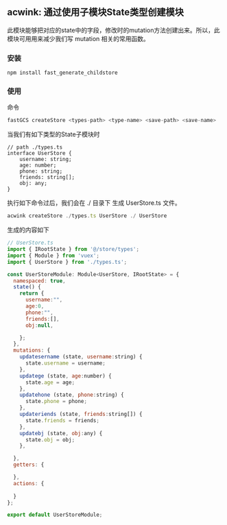 ## acwink: 通过使用子模块State类型创建模块

此模块能够把对应的state中的字段，修改时的mutation方法创建出来。所以，此模块可用用来减少我们写 mutation 相关的常用函数。

### 安装

~~~npm
npm install fast_generate_childstore
~~~



### 使用

命令

~~~js
fastGCS createStore <types-path> <type-name> <save-path> <save-name>
~~~



当我们有如下类型的State子模块时

~~~tsx
// path ./types.ts
interface UserStore {
    username: string;
    age: number;
    phone: string;
    friends: string[];
    obj: any;
}
~~~

执行如下命令过后，我们会在 ./ 目录下 生成 UserStore.ts 文件。

~~~js
acwink createStore ./types.ts UserStore ./ UserStore
~~~



生成的内容如下

~~~js
// UserStore.ts
import { IRootState } from '@/store/types';
import { Module } from 'vuex';
import { UserStore } from './types.ts';

const UserStoreModule: Module<UserStore, IRootState> = {
  namespaced: true,
  state() {
    return {
      username:"",
      age:0,
      phone:"",
      friends:[],
      obj:null,

    };
  },
  mutations: {
    updatesername (state, username:string) {
      state.username = username;
    },
    updatege (state, age:number) {
      state.age = age;
    },
    updatehone (state, phone:string) {
      state.phone = phone;
    },
    updateriends (state, friends:string[]) {
      state.friends = friends;
    },
    updatebj (state, obj:any) {
      state.obj = obj;
    },

  },
  getters: {

  },
  actions: {
   
  }
};

export default UserStoreModule;

~~~

